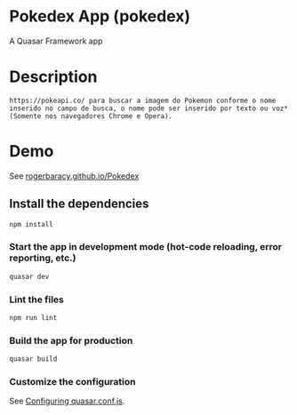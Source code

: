 # Pokedex App (pokedex)

A Quasar Framework app

# Description
```
https://pokeapi.co/ para buscar a imagem do Pokemon conforme o nome inserido no campo de busca, o nome pode ser inserido por texto ou voz* (Somente nos navegadores Chrome e Opera).
```
# Demo
See [rogerbaracy.github.io/Pokedex](https://rogerbaracy.github.io/Pokedex/#/)
## Install the dependencies
```bash
npm install
```

### Start the app in development mode (hot-code reloading, error reporting, etc.)
```bash
quasar dev
```

### Lint the files
```bash
npm run lint
```

### Build the app for production
```bash
quasar build
```

### Customize the configuration
See [Configuring quasar.conf.js](https://quasar.dev/quasar-cli/quasar-conf-js).
